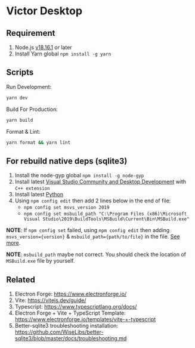 # Victor Desktop

## Requirement

1. Node.js [v18.16.1](https://nodejs.org/en/blog/release/v18.16.1) or later
2. Install Yarn global `npm install -g yarn`

## Scripts

Run Development:

```sh
yarn dev
```

Build For Production:

```sh
yarn build
```

Format & Lint:

```sh
yarn format && yarn lint
```

## For rebuild native deps (sqlite3)

1. Install the node-gyp global `npm install -g node-gyp`
2. Install latest [Visual Studio Community and Desktop Development](https://visualstudio.microsoft.com/vs/community/) with `C++ extension`
3. Install latest [Python](https://www.python.org/downloads/)
4. Using `npm config edit` then add 2 lines below in the end of file:
   - `npm config set msvs_version 2019`
   - `npm config set msbuild_path "C:\Program Files (x86)\Microsoft Visual Studio\2019\BuildTools\MSBuild\Current\Bin\MSBuild.exe"`

**NOTE**: If `npm config set` failed, using `npm config edit` then adding `msvs_version={version}` & `msbuild_path={path/to/file}` in the file. [See more](https://stackoverflow.com/questions/75647270/node-gyp-msvs-version-is-not-a-valid-npm-option).

**NOTE**: `msbuild_path` maybe not correct. You should check the location of `MSBuild.exe` file by yourself.

## Related

1. Electron Forge: https://www.electronforge.io/
2. Vite: https://vitejs.dev/guide/
3. Typescript: https://www.typescriptlang.org/docs/
4. Electron Forge + Vite + TypeScript Template: https://www.electronforge.io/templates/vite-+-typescript
5. Better-sqlite3 troubleshooting installation: https://github.com/WiseLibs/better-sqlite3/blob/master/docs/troubleshooting.md
